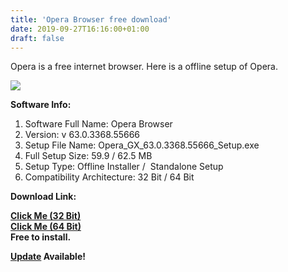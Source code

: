 ```yaml
---
title: 'Opera Browser free download'
date: 2019-09-27T16:16:00+01:00
draft: false
---
```


Opera is a free internet browser. Here is a offline setup of Opera.  
  

[![](https://1.bp.blogspot.com/-hya50JPob9o/XY4KUicK2NI/AAAAAAAAAJ4/VX579Sr-SwQqXCd-lm4IpLJCYMgn-B74gCLcBGAsYHQ/s1600/download%2B%25289%2529.jpg)](https://1.bp.blogspot.com/-hya50JPob9o/XY4KUicK2NI/AAAAAAAAAJ4/VX579Sr-SwQqXCd-lm4IpLJCYMgn-B74gCLcBGAsYHQ/s1600/download%2B%25289%2529.jpg)

  

  

**Software Info:**

1.  Software Full Name: Opera Browser
2.  Version: v 63.0.3368.55666
3.  Setup File Name: Opera\_GX\_63.0.3368.55666\_Setup.exe
4.  Full Setup Size: 59.9 / 62.5 MB
5.  Setup Type: Offline Installer /  Standalone Setup
6.  Compatibility Architecture: 32 Bit / 64 Bit 

**Download Link:**

**[Click Me (32 Bit)](https://mega.nz/#!jXxj3YAA!VlY5hPJA3XFQtIk_wuPzFnE844nSeupw_-QnOT8JWs4)**  
**[Click Me (64 Bit)](https://mega.nz/#!iepXQaaD!Cc_Z0981GQg1cw21-uPuW3PIBoz_BcoenCJCc6xjiPw)**  
**Free to install.**

  

  

**[Update](https://pcappsstock.blogspot.com/2019/10/opera-browser-offline-installer.html) Available!**